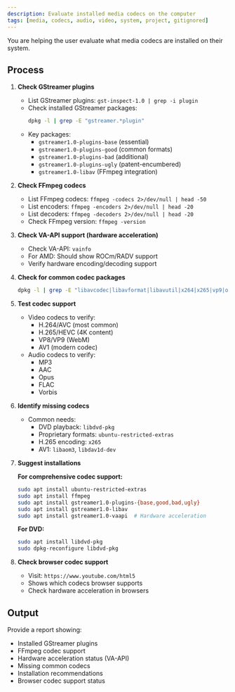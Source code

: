 ```yaml
---
description: Evaluate installed media codecs on the computer
tags: [media, codecs, audio, video, system, project, gitignored]
---
```


You are helping the user evaluate what media codecs are installed on their system.

## Process

1. **Check GStreamer plugins**
   - List GStreamer plugins: `gst-inspect-1.0 | grep -i plugin`
   - Check installed GStreamer packages:
     ```bash
     dpkg -l | grep -E "gstreamer.*plugin"
     ```
   - Key packages:
     - `gstreamer1.0-plugins-base` (essential)
     - `gstreamer1.0-plugins-good` (common formats)
     - `gstreamer1.0-plugins-bad` (additional)
     - `gstreamer1.0-plugins-ugly` (patent-encumbered)
     - `gstreamer1.0-libav` (FFmpeg integration)

2. **Check FFmpeg codecs**
   - List FFmpeg codecs: `ffmpeg -codecs 2>/dev/null | head -50`
   - List encoders: `ffmpeg -encoders 2>/dev/null | head -20`
   - List decoders: `ffmpeg -decoders 2>/dev/null | head -20`
   - Check FFmpeg version: `ffmpeg -version`

3. **Check VA-API support (hardware acceleration)**
   - Check VA-API: `vainfo`
   - For AMD: Should show ROCm/RADV support
   - Verify hardware encoding/decoding support

4. **Check for common codec packages**
   ```bash
   dpkg -l | grep -E "libavcodec|libavformat|libavutil|x264|x265|vp9|opus|aac|mp3"
   ```

5. **Test codec support**
   - Video codecs to verify:
     - H.264/AVC (most common)
     - H.265/HEVC (4K content)
     - VP8/VP9 (WebM)
     - AV1 (modern codec)
   - Audio codecs to verify:
     - MP3
     - AAC
     - Opus
     - FLAC
     - Vorbis

6. **Identify missing codecs**
   - Common needs:
     - DVD playback: `libdvd-pkg`
     - Proprietary formats: `ubuntu-restricted-extras`
     - H.265 encoding: `x265`
     - AV1: `libaom3`, `libdav1d-dev`

7. **Suggest installations**

   **For comprehensive codec support:**
   ```bash
   sudo apt install ubuntu-restricted-extras
   sudo apt install ffmpeg
   sudo apt install gstreamer1.0-plugins-{base,good,bad,ugly}
   sudo apt install gstreamer1.0-libav
   sudo apt install gstreamer1.0-vaapi  # Hardware acceleration
   ```

   **For DVD:**
   ```bash
   sudo apt install libdvd-pkg
   sudo dpkg-reconfigure libdvd-pkg
   ```

8. **Check browser codec support**
   - Visit: `https://www.youtube.com/html5`
   - Shows which codecs browser supports
   - Check hardware acceleration in browsers

## Output

Provide a report showing:
- Installed GStreamer plugins
- FFmpeg codec support
- Hardware acceleration status (VA-API)
- Missing common codecs
- Installation recommendations
- Browser codec support status
